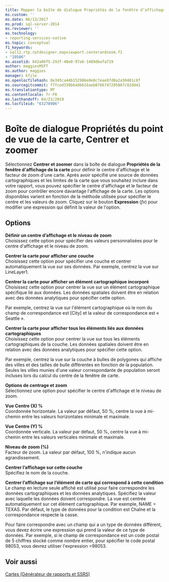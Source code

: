 ```yaml
---
title: Mapper la boîte de dialogue Propriétés de la fenêtre d’affichage, Centrer et zoomer | Microsoft Docs
ms.custom: ''
ms.date: 06/13/2017
ms.prod: sql-server-2014
ms.reviewer: ''
ms.technology:
- reporting-services-native
ms.topic: conceptual
f1_keywords:
- sql12.rtp.rptdesigner.mapviewport.centerandzoom.f1
- "10506"
ms.assetid: 642a06f5-293f-48e0-97a6-1489dbefa719
author: maggiesMSFT
ms.author: maggies
manager: kfile
ms.openlocfilehash: 0e345ca44b152986e0e8c7eae87d8a2a50481c8f
ms.sourcegitcommit: f7fced330b64d6616aeb8766747295807c92dd41
ms.translationtype: MT
ms.contentlocale: fr-FR
ms.lasthandoff: 04/23/2019
ms.locfileid: "63278986"
---
```

# <a name="map-viewport-properties-dialog-box-center-and-zoom"></a>Boîte de dialogue Propriétés du point de vue de la carte, Centrer et zoomer
  Sélectionnez **Centrer et zoomer** dans la boîte de dialogue **Propriétés de la fenêtre d'affichage de la carte** pour définir le centre d'affichage et le facteur de zoom d'une carte. Après avoir spécifié une source de données cartographiques et les limites de la carte que vous souhaitez inclure dans votre rapport, vous pouvez spécifier le centre d'affichage et le facteur de zoom pour contrôler encore davantage l'affichage de la carte. Les options disponibles varient en fonction de la méthode utilisée pour spécifier le centre et les valeurs de zoom. Cliquez sur le bouton **Expression** (*fx*) pour modifier une expression qui définit la valeur de l'option.  
  
## <a name="options"></a>Options  
 **Définir un centre d’affichage et le niveau de zoom**  
 Choisissez cette option pour spécifier des valeurs personnalisées pour le centre d'affichage et le niveau de zoom.  
  
 **Centrer la carte pour afficher une couche**  
 Choisissez cette option pour spécifier une couche et centrer automatiquement la vue sur ses données. Par exemple, centrez la vue sur LineLayer1.  
  
 **Centrer la carte pour afficher un élément cartographique incorporé**  
 Choisissez cette option pour centrer la vue sur un élément cartographique spécifique lié aux données. Les données spatiales doivent être en relation avec des données analytiques pour spécifier cette option.  
  
 Par exemple, centrez la vue sur l'élément cartographique où le nom du champ de correspondance est [City] et la valeur de correspondance est « Seattle ».  
  
 **Centrer la carte pour afficher tous les éléments liés aux données cartographiques**  
 Choisissez cette option pour centrer la vue sur tous les éléments cartographiques de la couche. Les données spatiales doivent être en relation avec des données analytiques pour spécifier cette option.  
  
 Par exemple, centrez la vue sur la couche à bulles de polygones qui affiche des villes et des tailles de bulle différentes en fonction de la population. Seules les villes munies d'une valeur correspondante de population seront incluses lors du calcul du centre de la fenêtre de carte.  
  
 **Options de centrage et zoom**  
 Sélectionnez une option pour spécifier le centre d'affichage et le niveau de zoom.  
  
 **Vue Centre (X) %**  
 Coordonnée horizontale. La valeur par défaut, 50 %, centre la vue à mi-chemin entre les valeurs horizontales minimale et maximale.  
  
 **Vue Centre (Y) %**  
 Coordonnée verticale. La valeur par défaut, 50 %, centre la vue à mi-chemin entre les valeurs verticales minimale et maximale.  
  
 **Niveau de zoom (%)**  
 Facteur de zoom. La valeur par défaut, 100 %, n'indique aucun agrandissement.  
  
 **Centrer l’affichage sur cette couche**  
 Spécifiez le nom de la couche.  
  
 **Centrer l’affichage sur l’élément de carte qui correspond à cette condition**  
 Le champ en lecture seule affiché est utilisé pour faire correspondre les données cartographiques et les données analytiques. Spécifiez la valeur avec laquelle les données doivent correspondre. La vue est centrée automatiquement sur cet élément cartographique. Par exemple, NAME = TEXAS. Par défaut, le type de données pour la condition est Chaîne et la correspondance respecte la casse.  
  
 Pour faire correspondre avec un champ qui a un type de données différent, vous devez écrire une expression qui prend la valeur de ce type de données. Par exemple, si le champ de correspondance est un code postal de 5 chiffres stocké comme nombre entier, pour spécifier le code postal 98053, vous devrez utiliser l'expression =98053.  
  
## <a name="see-also"></a>Voir aussi  
 [Cartes &#40;Générateur de rapports et SSRS&#41;](report-design/maps-report-builder-and-ssrs.md)  
  
  
